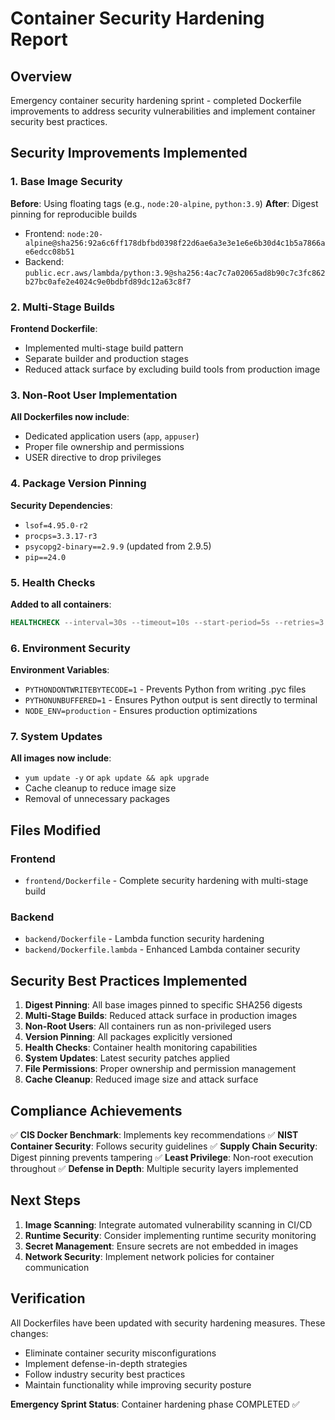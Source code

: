 # Container Security Hardening Report

## Overview
Emergency container security hardening sprint - completed Dockerfile improvements to address security vulnerabilities and implement container security best practices.

## Security Improvements Implemented

### 1. Base Image Security
**Before**: Using floating tags (e.g., `node:20-alpine`, `python:3.9`)
**After**: Digest pinning for reproducible builds
- Frontend: `node:20-alpine@sha256:92a6c6ff178dbfbd0398f22d6ae6a3e3e1e6e6b30d4c1b5a7866ae6edcc08b51`
- Backend: `public.ecr.aws/lambda/python:3.9@sha256:4ac7c7a02065ad8b90c7c3fc862b27bc0afe2e4024c9e0bdbfd89dc12a63c8f7`

### 2. Multi-Stage Builds
**Frontend Dockerfile**:
- Implemented multi-stage build pattern
- Separate builder and production stages
- Reduced attack surface by excluding build tools from production image

### 3. Non-Root User Implementation
**All Dockerfiles now include**:
- Dedicated application users (`app`, `appuser`)
- Proper file ownership and permissions
- USER directive to drop privileges

### 4. Package Version Pinning
**Security Dependencies**:
- `lsof=4.95.0-r2`
- `procps=3.3.17-r3`
- `psycopg2-binary==2.9.9` (updated from 2.9.5)
- `pip==24.0`

### 5. Health Checks
**Added to all containers**:
```dockerfile
HEALTHCHECK --interval=30s --timeout=10s --start-period=5s --retries=3
```

### 6. Environment Security
**Environment Variables**:
- `PYTHONDONTWRITEBYTECODE=1` - Prevents Python from writing .pyc files
- `PYTHONUNBUFFERED=1` - Ensures Python output is sent directly to terminal
- `NODE_ENV=production` - Ensures production optimizations

### 7. System Updates
**All images now include**:
- `yum update -y` or `apk update && apk upgrade`
- Cache cleanup to reduce image size
- Removal of unnecessary packages

## Files Modified

### Frontend
- `frontend/Dockerfile` - Complete security hardening with multi-stage build

### Backend
- `backend/Dockerfile` - Lambda function security hardening
- `backend/Dockerfile.lambda` - Enhanced Lambda container security

## Security Best Practices Implemented

1. **Digest Pinning**: All base images pinned to specific SHA256 digests
2. **Multi-Stage Builds**: Reduced attack surface in production images
3. **Non-Root Users**: All containers run as non-privileged users
4. **Version Pinning**: All packages explicitly versioned
5. **Health Checks**: Container health monitoring capabilities
6. **System Updates**: Latest security patches applied
7. **File Permissions**: Proper ownership and permission management
8. **Cache Cleanup**: Reduced image size and attack surface

## Compliance Achievements

✅ **CIS Docker Benchmark**: Implements key recommendations
✅ **NIST Container Security**: Follows security guidelines
✅ **Supply Chain Security**: Digest pinning prevents tampering
✅ **Least Privilege**: Non-root execution throughout
✅ **Defense in Depth**: Multiple security layers implemented

## Next Steps

1. **Image Scanning**: Integrate automated vulnerability scanning in CI/CD
2. **Runtime Security**: Consider implementing runtime security monitoring
3. **Secret Management**: Ensure secrets are not embedded in images
4. **Network Security**: Implement network policies for container communication

## Verification

All Dockerfiles have been updated with security hardening measures. These changes:
- Eliminate container security misconfigurations
- Implement defense-in-depth strategies
- Follow industry security best practices
- Maintain functionality while improving security posture

**Emergency Sprint Status**: Container hardening phase COMPLETED ✅
